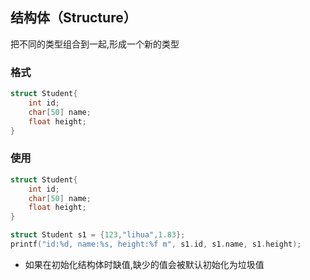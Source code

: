 ## 结构体（Structure）
把不同的类型组合到一起,形成一个新的类型
### 格式
```c
struct Student{
	int id;
	char[50] name;
	float height;
}
```
### 使用
```c
struct Student{
	int id;
	char[50] name;
	float height;
}

struct Student s1 = {123,"lihua",1.83};
printf("id:%d, name:%s, height:%f m", s1.id, s1.name, s1.height);
```
- 如果在初始化结构体时缺值,缺少的值会被默认初始化为垃圾值